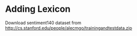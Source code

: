 # Adding Lexicon

Download sentiment140 dataset from http://cs.stanford.edu/people/alecmgo/trainingandtestdata.zip 